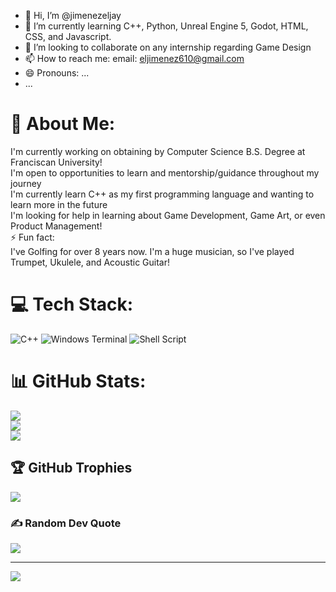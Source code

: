 - 👋 Hi, I’m @jimenezeljay
- 🌱 I’m currently learning C++, Python, Unreal Engine 5, Godot, HTML, CSS, and Javascript.
- 💞️ I’m looking to collaborate on any internship regarding Game Design
- 📫 How to reach me: email: eljimenez610@gmail.com
- 😄 Pronouns: ...
-  ...
 # 💫 About Me:
I'm currently working on obtaining by Computer Science B.S. Degree at Franciscan University!<br>I'm open to opportunities to learn and mentorship/guidance throughout my journey<br>I'm currently learn C++ as my first programming language and wanting to learn more in the future<br>I'm looking for help in learning about Game Development, Game Art, or even Product Management! <br>⚡ Fun fact:<br>I've Golfing for over 8 years now. I'm a huge musician, so I've played Trumpet, Ukulele, and Acoustic Guitar!


# 💻 Tech Stack:
![C++](https://img.shields.io/badge/c++-%2300599C.svg?style=for-the-badge&logo=c%2B%2B&logoColor=white) ![Windows Terminal](https://img.shields.io/badge/Windows%20Terminal-%234D4D4D.svg?style=for-the-badge&logo=windows-terminal&logoColor=white) ![Shell Script](https://img.shields.io/badge/shell_script-%23121011.svg?style=for-the-badge&logo=gnu-bash&logoColor=white)
# 📊 GitHub Stats:
![](https://github-readme-stats.vercel.app/api?username=jimenezeljay&theme=dark&hide_border=false&include_all_commits=false&count_private=false)<br/>
![](https://github-readme-streak-stats.herokuapp.com/?user=jimenezeljay&theme=dark&hide_border=false)<br/>
![](https://github-readme-stats.vercel.app/api/top-langs/?username=jimenezeljay&theme=dark&hide_border=false&include_all_commits=false&count_private=false&layout=compact)

## 🏆 GitHub Trophies
![](https://github-profile-trophy.vercel.app/?username=jimenezeljay&theme=radical&no-frame=false&no-bg=true&margin-w=4)

### ✍️ Random Dev Quote
![](https://quotes-github-readme.vercel.app/api?type=horizontal&theme=radical)

---
[![](https://visitcount.itsvg.in/api?id=jimenezeljay&icon=0&color=0)](https://visitcount.itsvg.in)

<!-- Proudly created with GPRM ( https://gprm.itsvg.in ) -->
